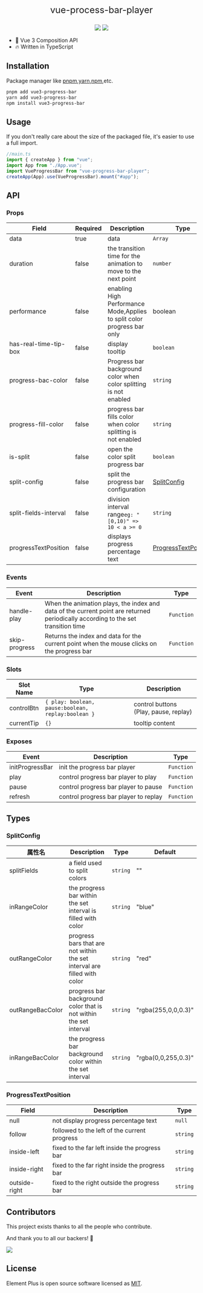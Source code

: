 <p align="center" style="font-size:24px;">vue-process-bar-player</p>

<p align="center">
    <a href="https://www.npmjs.com/package/vue-progress-bar-player" target="_black"><img src="https://img.shields.io/npm/v/vue-progress-bar-player.svg"/></a> <a href="https://npmcharts.com/compare/vue-progress-bar-player?minimal=true">
    <img src="https://img.shields.io/npm/dm/vue-progress-bar-player.svg" />
  </a>
</p>

- 💪 Vue 3 Composition API
- 🔥 Written in TypeScript

## Installation

Package manager like [pnpm](https://pnpm.io/zh/),[yarn](https://classic.yarnpkg.com/en/),[npm](https://www.npmjs.com/),etc.

```bash
pnpm add vue3-progress-bar
yarn add vue3-progress-bar
npm install vue3-progress-bar
```

## Usage

If you don't really care about the size of the packaged file, it's easier to use a full import.

```ts
//main.ts
import { createApp } from "vue";
import App from "./App.vue";
import VueProgressBar from "vue-progress-bar-player";
createApp(App).use(VueProgressBar).mount("#app");
```

## API

### Props

| Field                 | Required | Description                                                             | Type                                          | Default   |
| --------------------- | -------- | ----------------------------------------------------------------------- | --------------------------------------------- | --------- |
| data                  | true     | data                                                                    | `Array`                                       | []        |
| duration              | false    | the transition time for the animation to move to the next point         | `number`                                      | 1000      |
| performance           | false    | enabling High Performance Mode,Applies to split color progress bar only | boolean                                       | false     |
| has-real-time-tip-box | false    | display tooltip                                                         | `boolean`                                     | false     |
| progress-bac-color    | false    | Progress bar background color when color splitting is not enabled       | `string`                                      | "#ccc"    |
| progress-fill-color   | false    | progress bar fills color when color splitting is not enabled            | `string`                                      | "#409eff" |
| is-split              | false    | open the color split progress bar                                       | `boolean`                                     | false     |
| split-config          | false    | split the progress bar configuration                                    | [SplitConfig](#SplitConfig)                   | ——        |
| split-fields-interval | false    | division interval range`eg: "[0,10)" =>  10 < a >= 0`                   | `string`                                      | ""        |
| progressTextPosition  | false    | displays progress percentage text                                       | [ProgressTextPosition](#ProgressTextPosition) | null      |

### Events

| Event         | Description                                                                                                                      | Type       |
| ------------- | -------------------------------------------------------------------------------------------------------------------------------- | ---------- |
| handle-play   | When the animation plays, the index and data of the current point are returned periodically according to the set transition time | `Function` |
| skip-progress | Returns the index and data for the current point when the mouse clicks on the progress bar                                       | `Function` |

### Slots

| Slot Name  | Type                                               | Description                           |
| ---------- | -------------------------------------------------- | ------------------------------------- |
| controlBtn | `{ play: boolean, pause:boolean, replay:boolean }` | control buttons (Play, pause, replay) |
| currentTip | `{}`                                               | tooltip content                       |

### Exposes

| Event           | Description                           | Type       |
| --------------- | ------------------------------------- | ---------- |
| initProgressBar | init the progress bar player          | `Function` |
| play            | control progress bar player to play   | `Function` |
| pause           | control progress bar player to pause  | `Function` |
| refresh         | control progress bar player to replay | `Function` |

## Types

### <div id="SplitConfig">SplitConfig</div>

| 属性名           | Description                                                              | Type     | Default             |
| ---------------- | ------------------------------------------------------------------------ | -------- | ------------------- |
| splitFields      | a field used to split colors                                             | `string` | ""                  |
| inRangeColor     | the progress bar within the set interval is filled with color            | `string` | "blue"              |
| outRangeColor    | progress bars that are not within the set interval are filled with color | `string` | "red"               |
| outRangeBacColor | progress bar background color that is not within the set interval        | `string` | "rgba(255,0,0,0.3)" |
| inRangeBacColor  | the progress bar background color within the set interval                | `string` | "rgba(0,0,255,0.3)" |

### <div id="ProgressTextPosition">ProgressTextPosition</div>

| Field        | Description                                           | Type     |
| ------------- | ---------------------------------------------- | -------- |
| null          | not display progress percentage text           | `null`   |
| follow        | followed to the left of the current progress   | `string` |
| inside-left   | fixed to the far left inside the progress bar  | `string` |
| inside-right  | fixed to the far right inside the progress bar | `string` |
| outside-right | fixed to the right outside the progress bar    | `string` |

## Contributors

This project exists thanks to all the people who contribute.

And thank you to all our backers! 🙏

<a href="https://github.com/yeminxuan/vue-progress-player/graphs/contributors">
 <img src="https://contrib.rocks/image?repo=yeminxuan/vue-progress-player" />
</a>

## License

Element Plus is open source software licensed as
[MIT](https://github.com/yeminxuan/vue-progress-player/blob/master/LICENSE).
